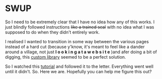 # SWUP

So I need to be extremely clear that I have no idea how any of this works. I just blindly followed instructions ~~like a trained seal~~ with no idea what I was supposed to do when they didn't entirely work.

I realised I wanted to transition in some way between the various pages instead of a hard cut (because y'know, it's meant to feel like a dander around a village, not just   __l o o k i n g  a t    a   w e b s i t e__ )and afer doing a bit of digging, this [custom library](https://swup.js.org) seemed to be a perfect solution.


So I watched this [tutorial](https://www.youtube.com/watch?v=rzD-cPhq02E&list=PLmw3Tk8vtDShKZSCODBIU8G01_pG5daKt&index=6&t=573s) and followed it to the letter.
Everything went well until it didn't. So. Here we are. Hopefully you can help me figure this out?



